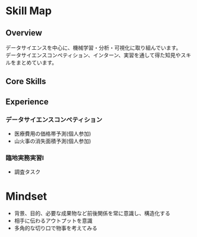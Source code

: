 # Skill Map

## Overview
データサイエンスを中心に、機械学習・分析・可視化に取り組んでいます。 <br>
データサイエンスコンペティション、インターン、実習を通して得た知見やスキルをまとめています。

## Core Skills

## Experience
### データサイエンスコンペティション
- 医療費用の価格帯予測(個人参加)
- 山火事の消失面積予測(個人参加)

### 臨地実務実習I
- 調査タスク


# Mindset
- 背景、目的、必要な成果物など前後関係を常に意識し、構造化する
- 相手に伝わるアウトプットを意識
- 多角的な切り口で物事を考えてみる
